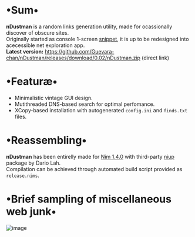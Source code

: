 # •Sum•
__nDustman__ is a random links generation utility, made for ocassionally discover of obscure sites.  
Originally started as console 1-screen [snippet](https://gist.github.com/Guevara-chan/7d20b40001449a9d9694f62829a6f852), it is up to be redesigned into acecessible net exploration app.  
__Latest version:__ https://github.com/Guevara-chan/nDustman/releases/download/0.02/nDustman.zip (direct link)

# •Featuræ•
* Minimalistic vintage GUI design.
* Mutithreaded DNS-based search for optimal perfomance.
* XCopy-based installation with autogenerated `config.ini` and `finds.txt` files.

# •Reassembling•
__nDustman__ has been entirelly made for [Nim 1.4.0](https://nim-lang.org) with third-party  [niup](https://github.com/dariolah/niup) package by Dario Lah.  
Compilation can be achieved through automated build script provided as `release.nims`.

# •Brief sampling of miscellaneous web junk•
![image](https://user-images.githubusercontent.com/8768470/114314182-539d7500-9b02-11eb-948d-afd2535f8735.png)
